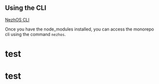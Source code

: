 ## Using the CLI

[NezhOS CLI](https://github.com/nezhivar/nezhOS/tree/main/packages/tools/cli)

Once you have the node_modules installed, you can access the monorepo cli using the command `nezhos`.
# test
# test
